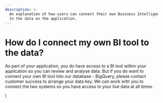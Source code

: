 ```yaml
---
description: >-
  An explanation of how users can connect their own Business Intelligence tool
  to the data on the application.
---
```


# How do I connect my own BI tool to the data?

As part of your application, you do have access to a BI tool within your application so you can review and analyse data. But if you do want to connect your own BI tool into our database - BigQuery, please contact customer success to arrange your data key. We can work with you to connect the two systems so you have access to your live data at all times.

\
